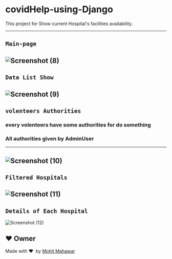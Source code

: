 # covidHelp-using-Django
This project for Show current Hospital's facilities availability.

---
`Main-page`
---
![Screenshot (8)](https://user-images.githubusercontent.com/75325526/127782263-48a76179-6543-4a33-944e-ba9a17d072a8.png)
---
`Data List Show`
---
![Screenshot (9)](https://user-images.githubusercontent.com/75325526/127782268-86112a2b-d09a-493c-ae19-d6070bdf8b28.png)
---
`volenteers Authorities`
---
### every volenteers have some authorities for do something
### All authorities given by AdminUser
---
![Screenshot (10)](https://user-images.githubusercontent.com/75325526/127782269-773bd1d6-7e8c-4f94-8c2a-cc4757cfff67.png)
---
`Filtered Hospitals`
---
![Screenshot (11)](https://user-images.githubusercontent.com/75325526/127782271-becf1145-d0a2-4681-a447-157c75887352.png)
---
`Details of Each Hospital`
---
![Screenshot (12)](https://user-images.githubusercontent.com/75325526/127782272-d7090ccb-9ae2-40cb-8101-3336a1486c6d.png)



## :heart: Owner
Made with :heart:&nbsp;  by [Mohit Mahawar](https://github.com/mohitmahawar2011)


